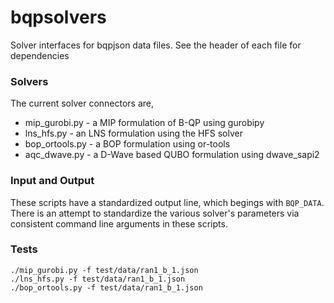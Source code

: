 # bqpsolvers

Solver interfaces for bqpjson data files.
See the header of each file for dependencies


### Solvers

The current solver connectors are,

* mip_gurobi.py - a MIP formulation of B-QP using gurobipy
* lns_hfs.py - an LNS formulation using the HFS solver
* bop_ortools.py - a BOP formulation using or-tools
* aqc_dwave.py - a D-Wave based QUBO formulation using dwave_sapi2


### Input and Output

These scripts have a standardized output line, which begings with `BQP_DATA`.
There is an attempt to standardize the various solver's parameters via consistent command line arguments in these scripts.


### Tests

```
./mip_gurobi.py -f test/data/ran1_b_1.json 
./lns_hfs.py -f test/data/ran1_b_1.json 
./bop_ortools.py -f test/data/ran1_b_1.json 
```
